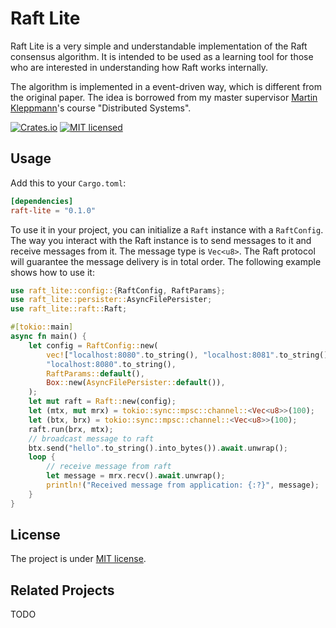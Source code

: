 # Raft Lite

Raft Lite is a very simple and understandable implementation of the Raft consensus algorithm. It is intended to be used as a learning tool for those who are interested in understanding how Raft works internally.

The algorithm is implemented in a event-driven way, which is different from the original paper. The idea is borrowed from my master supervisor [Martin Kleppmann](https://martin.kleppmann.com/)'s course "Distributed Systems".

[![Crates.io][crates-badge]][crates-url]
[![MIT licensed][mit-badge]][mit-url]

[crates-badge]: https://img.shields.io/crates/v/raft-lite
[crates-url]: https://crates.io/crates/raft-lite
[mit-badge]: https://img.shields.io/badge/license-MIT-blue.svg
[mit-url]: https://github.com/LiangrunDa/raft-lite/blob/main/LICENSE

## Usage

Add this to your `Cargo.toml`:

```toml
[dependencies]
raft-lite = "0.1.0"
```

To use it in your project, you can initialize a `Raft` instance with a `RaftConfig`. The way you interact with the Raft instance is to send messages to it and receive messages from it. The message type is `Vec<u8>`. The Raft protocol will guarantee the message delivery is in total order. The following example shows how to use it: 

```rust
use raft_lite::config::{RaftConfig, RaftParams};
use raft_lite::persister::AsyncFilePersister;
use raft_lite::raft::Raft;

#[tokio::main]
async fn main() {
    let config = RaftConfig::new(
        vec!["localhost:8080".to_string(), "localhost:8081".to_string()],
        "localhost:8080".to_string(),
        RaftParams::default(),
        Box::new(AsyncFilePersister::default()),
    );
    let mut raft = Raft::new(config);
    let (mtx, mut mrx) = tokio::sync::mpsc::channel::<Vec<u8>>(100);
    let (btx, brx) = tokio::sync::mpsc::channel::<Vec<u8>>(100);
    raft.run(brx, mtx);
    // broadcast message to raft
    btx.send("hello".to_string().into_bytes()).await.unwrap();
    loop {
        // receive message from raft
        let message = mrx.recv().await.unwrap();
        println!("Received message from application: {:?}", message);
    }
}
```
## License
The project is under [MIT license](https://github.com/LiangrunDa/raft-lite/blob/main/LICENSE).

## Related Projects
TODO


